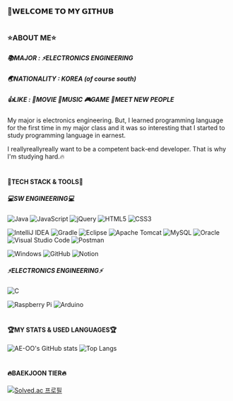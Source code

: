 ### 👋𝗪𝗘𝗟𝗖𝗢𝗠𝗘 𝗧𝗢 𝗠𝗬 𝗚𝗜𝗧𝗛𝗨𝗕
#
### ⭐ABOUT ME⭐
##### 📚MAJOR : ⚡ELECTRONICS ENGINEERING
##### 🌏NATIONALITY : KOREA (of course south)
##### 👍LIKE : 🎥MOVIE  🎤MUSIC  🎮GAME  👫MEET NEW PEOPLE



My major is electronics engineering. But, I learned programming language for the first time in my major class and it was so interesting that I started to study programming language in earnest.


I reallyreallyreally want to be a competent back-end developer. That is why I'm studying hard.🔥

#

####  :muscle:TECH STACK & TOOLS:hammer:
##### 💻SW ENGINEERING💻
![Java](https://img.shields.io/badge/java-%23ED8B00.svg?style=for-the-badge&logo=java&logoColor=white)
![JavaScript](https://img.shields.io/badge/javascript-%23323330.svg?style=for-the-badge&logo=javascript&logoColor=%23F7DF1E)
![jQuery](https://img.shields.io/badge/jquery-%230769AD.svg?style=for-the-badge&logo=jquery&logoColor=white)
![HTML5](https://img.shields.io/badge/html5-%23E34F26.svg?style=for-the-badge&logo=html5&logoColor=white)
![CSS3](https://img.shields.io/badge/css3-%231572B6.svg?style=for-the-badge&logo=css3&logoColor=white)


![IntelliJ IDEA](https://img.shields.io/badge/IntelliJIDEA-000000.svg?style=for-the-badge&logo=intellij-idea&logoColor=white)
![Gradle](https://img.shields.io/badge/Gradle-02303A.svg?style=for-the-badge&logo=Gradle&logoColor=white)
![Eclipse](https://img.shields.io/badge/Eclipse-FE7A16.svg?style=for-the-badge&logo=Eclipse&logoColor=white)
![Apache Tomcat](https://img.shields.io/badge/apache%20tomcat-%23F8DC75.svg?style=for-the-badge&logo=apache-tomcat&logoColor=black)
![MySQL](https://img.shields.io/badge/mysql-%2300f.svg?style=for-the-badge&logo=mysql&logoColor=white)
![Oracle](https://img.shields.io/badge/Oracle-F80000?style=for-the-badge&logo=oracle&logoColor=white)
![Visual Studio Code](https://img.shields.io/badge/Visual%20Studio%20Code-0078d7.svg?style=for-the-badge&logo=visual-studio-code&logoColor=white)
![Postman](https://img.shields.io/badge/Postman-FF6C37?style=for-the-badge&logo=postman&logoColor=white)


![Windows](https://img.shields.io/badge/Windows-0078D6?style=for-the-badge&logo=windows&logoColor=white)
![GitHub](https://img.shields.io/badge/github-%23121011.svg?style=for-the-badge&logo=github&logoColor=white)
![Notion](https://img.shields.io/badge/Notion-%23000000.svg?style=for-the-badge&logo=notion&logoColor=white)

##### ⚡ELECTRONICS ENGINEERING⚡
![C](https://img.shields.io/badge/c-%2300599C.svg?style=for-the-badge&logo=c&logoColor=white)


![Raspberry Pi](https://img.shields.io/badge/-RaspberryPi-C51A4A?style=for-the-badge&logo=Raspberry-Pi)
![Arduino](https://img.shields.io/badge/-Arduino-00979D?style=for-the-badge&logo=Arduino&logoColor=white)

#
#### 🏆MY STATS & USED LANGUAGES🏆
![AE-OO's GitHub stats](https://github-readme-stats.vercel.app/api?user=AE-OO&show_icons=true&theme=great-gatsby)
![Top Langs](https://github-readme-stats.vercel.app/api/top-langs/?user=AE-OO&layout=compact&theme=material-palenight)

#

#### 🔥BAEKJOON TIER🔥
[![Solved.ac 프로필](http://mazassumnida.wtf/api/v2/generate_badge?boj=woon1998)](https://solved.ac/woon1998)

